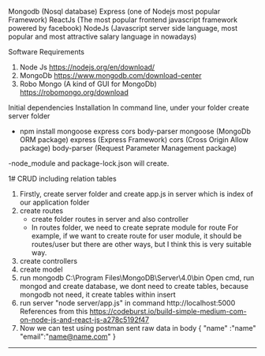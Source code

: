 Mongodb (Nosql database)
Express (one of Nodejs most popular Framework)
ReactJs (The most popular frontend javascript framework powered by facebook)
NodeJs (Javascript server side language, most popular and most attractive salary language in nowadays)


Software Requirements
1. Node Js https://nodejs.org/en/download/
2. MongoDb https://www.mongodb.com/download-center
3. Robo Mongo (A kind of GUI for MongoDb) https://robomongo.org/download


Initial dependencies Installation
In command line, under your folder create server folder
- npm install mongoose express cors body-parser
mongoose (MongoDb ORM package)
express (Express Framework)
cors (Cross Origin Allow package)
body-parser (Request Parameter Management package)

-node_module and package-lock.json will create.

1# CRUD including relation tables
1. Firstly, create server folder and create app.js in server which is index of our application folder 
2. create routes
	- create folder routes in server and also controller
	- In routes folder, we need to create seprate module for route
	For example, if we want to create route for user module, it should be routes/user
	but there are other ways, but I think this is very suitable way.
3. create controllers
4. create model
5. run mongodb C:\Program Files\MongoDB\Server\4.0\bin  Open cmd, run mongod
	and create database, we dont need to create tables, because mongodb not need, it create tables within insert
4. run server "node server/app.js" in command
http://localhost:5000
References from this https://codeburst.io/build-simple-medium-com-on-node-js-and-react-js-a278c5192f47
5. Now we can test using postman
sent raw data in body
 {
  "name" :"name"
  "email":"name@name.com"
 }
----------------------------------------------------------------------------



